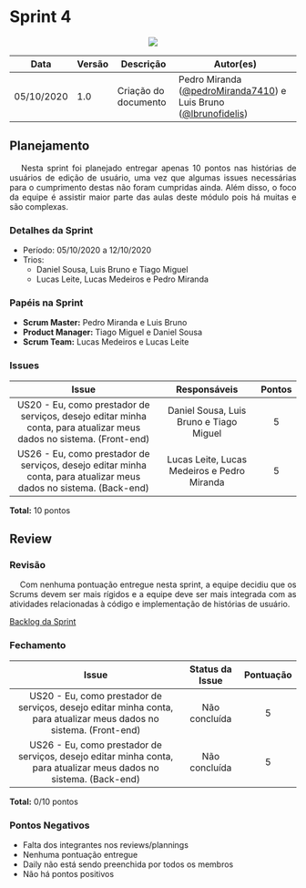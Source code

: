 # **Sprint 4**

<div style="display: flex; justify-content: center; align-items:center;">
    <img src="https://unbarqdsw.github.io/2020.1_G11_SYA/assets/sprints/sprint.png">
</div>

| Data | Versão | Descrição | Autor(es) |
| ---- | ------ | --------- | --------- |
| 05/10/2020 | 1.0 | Criação do documento | Pedro Miranda ([@pedroMiranda7410](https://github.com/pedroMiranda7410)) e Luis Bruno ([@lbrunofidelis](https://github.com/lbrunofidelis)) |

## Planejamento
<p align="justify">&emsp;
Nesta sprint foi planejado entregar apenas 10 pontos nas histórias de usuários de edição de usuário, uma vez que algumas issues necessárias para o cumprimento destas não foram cumpridas ainda. Além disso, o foco da equipe é assistir maior parte das aulas deste módulo pois há muitas e são complexas.
</p>

### Detalhes da Sprint

* Período: 05/10/2020 a 12/10/2020
* Trios: 
  - Daniel Sousa, Luis Bruno e Tiago Miguel
  - Lucas Leite, Lucas Medeiros e Pedro Miranda


### Papéis na Sprint
* **Scrum Master:** Pedro Miranda e Luis Bruno
* **Product Manager:** Tiago Miguel e Daniel Sousa
* **Scrum Team:** Lucas Medeiros e Lucas Leite

### Issues
|                                                        Issue                                                        |                 Responsáveis                | Pontos |
|:-------------------------------------------------------------------------------------------------------------------:|:-------------------------------------------:|:------:|
| US20 - Eu, como prestador de serviços, desejo editar minha conta, para atualizar meus dados no sistema. (Front-end) |   Daniel Sousa, Luis Bruno e Tiago Miguel   |    5   |
|  US26 - Eu, como prestador de serviços, desejo editar minha conta, para atualizar meus dados no sistema. (Back-end) | Lucas Leite, Lucas Medeiros e Pedro Miranda |    5   |               |    2   |

**Total:** 10 pontos

## Review

### Revisão
<p align="justify">&emsp;
Com nenhuma pontuação entregue nesta sprint, a equipe decidiu que os Scrums devem ser mais rígidos e a equipe deve ser mais integrada com as atividades relacionadas à código e implementação de histórias de usuário.
</p>

<a href="https://github.com/UnBArqDsw/2020.1_G11_SYA/milestone/6">
  Backlog da Sprint
</a><br/>

### Fechamento

|                                                        Issue                                                        | Status da Issue | Pontuação |
|:-------------------------------------------------------------------------------------------------------------------:|:---------------:|:---------:|
| US20 - Eu, como prestador de serviços, desejo editar minha conta, para atualizar meus dados no sistema. (Front-end) |  Não concluída  |     5     |
|  US26 - Eu, como prestador de serviços, desejo editar minha conta, para atualizar meus dados no sistema. (Back-end) |  Não concluída  |     5     |

**Total:** 0/10 pontos

### Pontos Negativos
* Falta dos integrantes nos reviews/plannings
* Nenhuma pontuação entregue
* Daily não está sendo preenchida por todos os membros
* Não há pontos positivos


